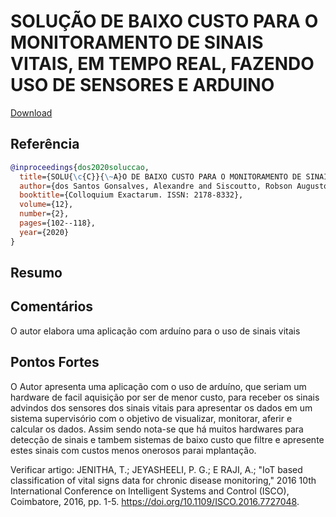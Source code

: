# SOLUÇÃO DE BAIXO CUSTO PARA O MONITORAMENTO DE SINAIS VITAIS, EM TEMPO REAL, FAZENDO USO DE SENSORES E ARDUINO

[Download](https://journal.unoeste.br/index.php/ce/article/view/3817/3089)


## Referência
```bibtex
@inproceedings{dos2020soluccao,
  title={SOLU{\c{C}}{\~A}O DE BAIXO CUSTO PARA O MONITORAMENTO DE SINAIS VITAIS, EM TEMPO REAL, FAZENDO USO DE SENSORES E ARDUINO},
  author={dos Santos Gonsalves, Alexandre and Siscoutto, Robson Augusto},
  booktitle={Colloquium Exactarum. ISSN: 2178-8332},
  volume={12},
  number={2},
  pages={102--118},
  year={2020}
}
```

## Resumo




## Comentários
O autor elabora uma aplicação com arduíno para o uso de sinais vitais

## Pontos Fortes

O Autor apresenta uma aplicação com o uso de arduíno, que seriam um hardware de facil aquisição por ser de menor custo, para receber os sinais advindos dos sensores dos sinais vitais para apresentar os dados em um sistema supervisório com o objetivo de visualizar, monitorar, aferir e calcular os dados. Assim sendo nota-se que há muitos hardwares para detecção de sinais e tambem sistemas de baixo custo que filtre e apresente estes sinais com custos menos onerosos parai mplantação.


Verificar artigo:
JENITHA, T.; JEYASHEELI, P. G.; E RAJI, A.; "IoT 
based classification of vital signs data for 
chronic disease monitoring," 2016 10th 
International Conference on Intelligent 
Systems and Control (ISCO), Coimbatore, 
2016, pp. 1-5. 
https://doi.org/10.1109/ISCO.2016.7727048.